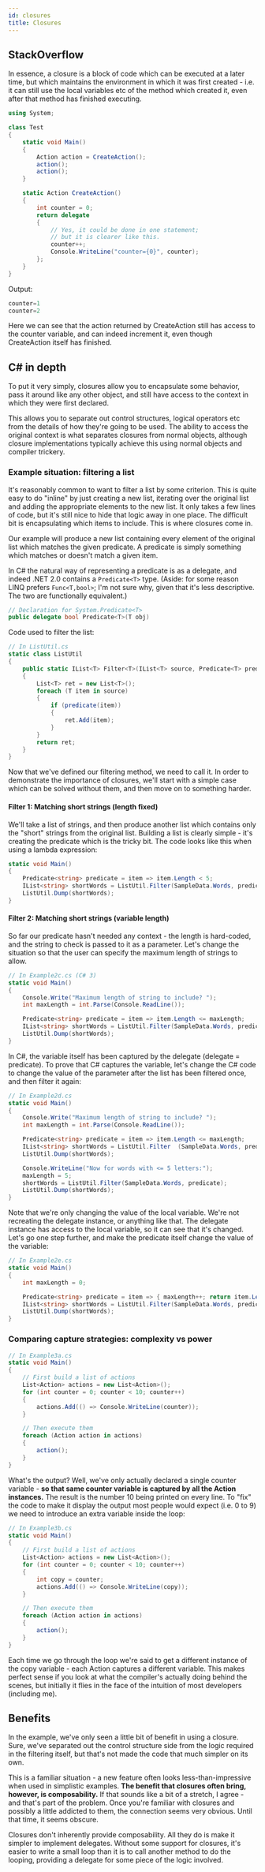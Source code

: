 ```yaml
---
id: closures
title: Closures
---
```


## StackOverflow

In essence, a closure is a block of code which can be executed at a later time, but which maintains the environment in which it was first created - i.e. it can still use the local variables etc of the method which created it, even after that method has finished executing.

```C#
using System;

class Test
{
    static void Main()
    {
        Action action = CreateAction();
        action();
        action();
    }

    static Action CreateAction()
    {
        int counter = 0;
        return delegate
        {
            // Yes, it could be done in one statement;
            // but it is clearer like this.
            counter++;
            Console.WriteLine("counter={0}", counter);
        };
    }
}
```

Output:

```C#
counter=1
counter=2
```

Here we can see that the action returned by CreateAction still has access to the counter variable, and can indeed increment it, even though CreateAction itself has finished.

## C# in depth

To put it very simply, closures allow you to encapsulate some behavior, pass it around like any other object, and still have access to the context in which they were first declared.

This allows you to separate out control structures, logical operators etc from the details of how they're going to be used. The ability to access the original context is what separates closures from normal objects, although closure implementations typically achieve this using normal objects and compiler trickery.

### Example situation: filtering a list

It's reasonably common to want to filter a list by some criterion. This is quite easy to do "inline" by just creating a new list, iterating over the original list and adding the appropriate elements to the new list. It only takes a few lines of code, but it's still nice to hide that logic away in one place. The difficult bit is encapsulating which items to include. This is where closures come in.

Our example will produce a new list containing every element of the original list which matches the given predicate. A predicate is simply something which matches or doesn't match a given item.

In C# the natural way of representing a predicate is as a delegate, and indeed .NET 2.0 contains a `Predicate<T>` type. (Aside: for some reason LINQ prefers `Func<T,bool>`; I'm not sure why, given that it's less descriptive. The two are functionally equivalent.)

```C#
// Declaration for System.Predicate<T>
public delegate bool Predicate<T>(T obj)
```

Code used to filter the list:

```C#
// In ListUtil.cs
static class ListUtil
{
    public static IList<T> Filter<T>(IList<T> source, Predicate<T> predicate)
    {
        List<T> ret = new List<T>();
        foreach (T item in source)
        {
            if (predicate(item))
            {
                ret.Add(item);
            }
        }
        return ret;
    }
}
```

Now that we've defined our filtering method, we need to call it. In order to demonstrate the importance of closures, we'll start with a simple case which can be solved without them, and then move on to something harder.

#### Filter 1: Matching short strings (length fixed)

We'll take a list of strings, and then produce another list which contains only the "short" strings from the original list. Building a list is clearly simple - it's creating the predicate which is the tricky bit. The code looks like this when using a lambda expression:

```C#
static void Main()
{
    Predicate<string> predicate = item => item.Length < 5;
    IList<string> shortWords = ListUtil.Filter(SampleData.Words, predicate);
    ListUtil.Dump(shortWords);
}
```

#### Filter 2: Matching short strings (variable length)

So far our predicate hasn't needed any context - the length is hard-coded, and the string to check is passed to it as a parameter. Let's change the situation so that the user can specify the maximum length of strings to allow.

```C#
// In Example2c.cs (C# 3)
static void Main()
{
    Console.Write("Maximum length of string to include? ");
    int maxLength = int.Parse(Console.ReadLine());

    Predicate<string> predicate = item => item.Length <= maxLength;
    IList<string> shortWords = ListUtil.Filter(SampleData.Words, predicate);
    ListUtil.Dump(shortWords);
}
```

In C#, the variable itself has been captured by the delegate (delegate = predicate). To prove that C# captures the variable, let's change the C# code to change the value of the parameter after the list has been filtered once, and then filter it again:

```C#
// In Example2d.cs
static void Main()
{
    Console.Write("Maximum length of string to include? ");
    int maxLength = int.Parse(Console.ReadLine());

    Predicate<string> predicate = item => item.Length <= maxLength;
    IList<string> shortWords = ListUtil.Filter  (SampleData.Words, predicate);
    ListUtil.Dump(shortWords);

    Console.WriteLine("Now for words with <= 5 letters:");
    maxLength = 5;
    shortWords = ListUtil.Filter(SampleData.Words, predicate);
    ListUtil.Dump(shortWords);
}
```

Note that we're only changing the value of the local variable. We're not recreating the delegate instance, or anything like that. The delegate instance has access to the local variable, so it can see that it's changed. Let's go one step further, and make the predicate itself change the value of the variable:

```C#
// In Example2e.cs
static void Main()
{
    int maxLength = 0;

    Predicate<string> predicate = item => { maxLength++; return item.Length <= maxLength; };
    IList<string> shortWords = ListUtil.Filter(SampleData.Words, predicate);
    ListUtil.Dump(shortWords);
}
```

### Comparing capture strategies: complexity vs power

```C#
// In Example3a.cs
static void Main()
{
    // First build a list of actions
    List<Action> actions = new List<Action>();
    for (int counter = 0; counter < 10; counter++)
    {
        actions.Add(() => Console.WriteLine(counter));
    }

    // Then execute them
    foreach (Action action in actions)
    {
        action();
    }
}
```

What's the output? Well, we've only actually declared a single counter variable - **so that same counter variable is captured by all the Action instances.** The result is the number 10 being printed on every line. To "fix" the code to make it display the output most people would expect (i.e. 0 to 9) we need to introduce an extra variable inside the loop:

```C#
// In Example3b.cs
static void Main()
{
    // First build a list of actions
    List<Action> actions = new List<Action>();
    for (int counter = 0; counter < 10; counter++)
    {
        int copy = counter;
        actions.Add(() => Console.WriteLine(copy));
    }

    // Then execute them
    foreach (Action action in actions)
    {
        action();
    }
}
```

Each time we go through the loop we're said to get a different instance of the copy variable - each Action captures a different variable. This makes perfect sense if you look at what the compiler's actually doing behind the scenes, but initially it flies in the face of the intuition of most developers (including me).

## Benefits

In the example, we've only seen a little bit of benefit in using a closure. Sure, we've separated out the control structure side from the logic required in the filtering itself, but that's not made the code that much simpler on its own.

This is a familiar situation - a new feature often looks less-than-impressive when used in simplistic examples. **The benefit that closures often bring, however, is composability.** If that sounds like a bit of a stretch, I agree - and that's part of the problem. Once you're familiar with closures and possibly a little addicted to them, the connection seems very obvious. Until that time, it seems obscure.

Closures don't inherently provide composability. All they do is make it simpler to implement delegates. Without some support for closures, it's easier to write a small loop than it is to call another method to do the looping, providing a delegate for some piece of the logic involved.
